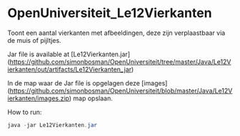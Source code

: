 # OpenUniversiteit_Le12Vierkanten
Toont een aantal vierkanten met afbeeldingen, deze zijn verplaastbaar via de muis of pijltjes.

Jar file is available at [Le12Vierkanten.jar] (https://github.com/simonbosman/OpenUniversiteit/tree/master/Java/Le12Vierkanten/out/artifacts/Le12Vierkanten_jar)

In de map waar de Jar file is opgelagen deze [images] (https://github.com/simonbosman/OpenUniversiteit/blob/master/Java/Le12Vierkanten/images.zip) map opslaan.

How to run:
```java
java -jar Le12Vierkanten.jar
```

